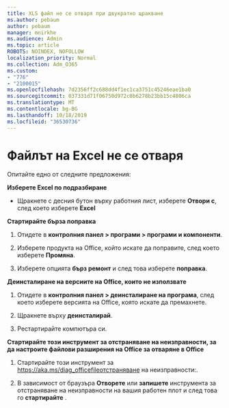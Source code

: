 ```yaml
---
title: XLS файл не се отваря при двукратно щракване
ms.author: pebaum
author: pebaum
manager: mnirkhe
ms.audience: Admin
ms.topic: article
ROBOTS: NOINDEX, NOFOLLOW
localization_priority: Normal
ms.collection: Adm_O365
ms.custom:
- "776"
- "2100015"
ms.openlocfilehash: 7d2356ff2c688dd4f1ec1ca3751c45246eae1ba0
ms.sourcegitcommit: 037331d71f06750d972c0b6278b23bb15c4806ca
ms.translationtype: MT
ms.contentlocale: bg-BG
ms.lasthandoff: 10/18/2019
ms.locfileid: "36530736"
---
```

# <a name="excel-file-doesnt-open"></a>Файлът на Excel не се отваря

Опитайте едно от следните предложения:

**Изберете Excel по подразбиране**

* Щракнете с десния бутон върху работния лист, изберете **Отвори с**, след което изберете **Excel**

**Стартирайте бърза поправка**

1. Отидете в **контролния панел > програми > програми и компоненти**.

2. Изберете продукта на Office, който искате да поправите, след което изберете **Промяна**.

3. Изберете опцията **бърз ремонт** и след това изберете **поправка**.

**Деинсталиране на версиите на Office, които не използвате**

1. Отидете в **контролния панел > деинсталиране на програма**, след което изберете версията на Office, която искате да премахнете.

2. Щракнете върху **деинсталирай**.

3. Рестартирайте компютъра си.

**Стартирайте този инструмент за отстраняване на неизправности, за да настроите файлови разширения на Office за отваряне в Office**

1. Стартирайте този инструмент за https://aka.ms/diag_officefileотстраняване на неизправности:.

2. В зависимост от браузъра **Отворете** или **запишете** инструмента за отстраняване на неизправности на вашия работен плот и след това го **стартирайте** .
